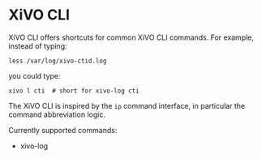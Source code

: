 XiVO CLI
========

XiVO CLI offers shortcuts for common XiVO CLI commands. For example, instead of typing:
```
less /var/log/xivo-ctid.log
```

you could type:

```
xivo l cti  # short for xivo-log cti
```

The XiVO CLI is inspired by the `ip` command interface, in particular the command abbreviation logic.

Currently supported commands:

* xivo-log
